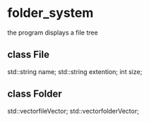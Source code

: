 # folder_system
the program displays a file tree
## class File
std::string name;
	std::string extention;
	int size;
## class Folder
std::vector<File>fileVector;
	std::vector<Folder>folderVector;
  
